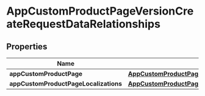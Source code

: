

# AppCustomProductPageVersionCreateRequestDataRelationships


## Properties

| Name | Type | Description | Notes |
|------------ | ------------- | ------------- | -------------|
|**appCustomProductPage** | [**AppCustomProductPageVersionCreateRequestDataRelationshipsAppCustomProductPage**](AppCustomProductPageVersionCreateRequestDataRelationshipsAppCustomProductPage.md) |  |  |
|**appCustomProductPageLocalizations** | [**AppCustomProductPageVersionInlineCreateRelationshipsAppCustomProductPageLocalizations**](AppCustomProductPageVersionInlineCreateRelationshipsAppCustomProductPageLocalizations.md) |  |  [optional] |




